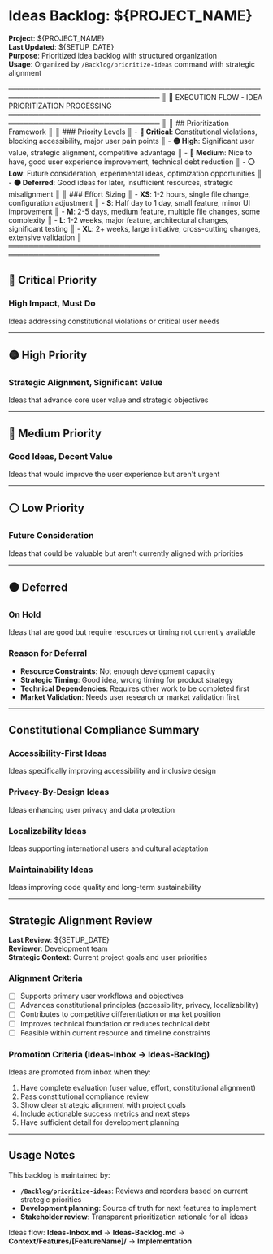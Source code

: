 # Ideas Backlog: ${PROJECT_NAME}
<!-- Template Version: 0 | ContextKit: 0.0.0 | Updated: 2025-09-13 -->

**Project**: ${PROJECT_NAME}  
**Last Updated**: ${SETUP_DATE}  
**Purpose**: Prioritized idea backlog with structured organization  
**Usage**: Organized by `/Backlog/prioritize-ideas` command with strategic alignment

════════════════════════════════════════════════════════════════════════════════
║ 🤖 EXECUTION FLOW - IDEA PRIORITIZATION PROCESSING
════════════════════════════════════════════════════════════════════════════════
║
║ ## Prioritization Framework
║
║ ### Priority Levels
║ - **🔴 Critical**: Constitutional violations, blocking accessibility, major user pain points
║ - **🟡 High**: Significant user value, strategic alignment, competitive advantage
║ - **🔵 Medium**: Nice to have, good user experience improvement, technical debt reduction
║ - **⚪ Low**: Future consideration, experimental ideas, optimization opportunities
║ - **⚫ Deferred**: Good ideas for later, insufficient resources, strategic misalignment
║
║ ### Effort Sizing
║ - **XS**: 1-2 hours, single file change, configuration adjustment
║ - **S**: Half day to 1 day, small feature, minor UI improvement
║ - **M**: 2-5 days, medium feature, multiple file changes, some complexity
║ - **L**: 1-2 weeks, major feature, architectural changes, significant testing
║ - **XL**: 2+ weeks, large initiative, cross-cutting changes, extensive validation
║
════════════════════════════════════════════════════════════════════════════════

## 🔴 Critical Priority

### High Impact, Must Do
Ideas addressing constitutional violations or critical user needs

---

## 🟡 High Priority  

### Strategic Alignment, Significant Value
Ideas that advance core user value and strategic objectives

---

## 🔵 Medium Priority

### Good Ideas, Decent Value
Ideas that would improve the user experience but aren't urgent

---

## ⚪ Low Priority

### Future Consideration
Ideas that could be valuable but aren't currently aligned with priorities

---

## ⚫ Deferred

### On Hold
Ideas that are good but require resources or timing not currently available

### Reason for Deferral
- **Resource Constraints**: Not enough development capacity
- **Strategic Timing**: Good idea, wrong timing for product strategy
- **Technical Dependencies**: Requires other work to be completed first
- **Market Validation**: Needs user research or market validation first

---

## Constitutional Compliance Summary

### Accessibility-First Ideas
Ideas specifically improving accessibility and inclusive design

### Privacy-By-Design Ideas  
Ideas enhancing user privacy and data protection

### Localizability Ideas
Ideas supporting international users and cultural adaptation

### Maintainability Ideas
Ideas improving code quality and long-term sustainability

---

## Strategic Alignment Review

**Last Review**: ${SETUP_DATE}  
**Reviewer**: Development team  
**Strategic Context**: Current project goals and user priorities

### Alignment Criteria
- [ ] Supports primary user workflows and objectives
- [ ] Advances constitutional principles (accessibility, privacy, localizability)
- [ ] Contributes to competitive differentiation or market position
- [ ] Improves technical foundation or reduces technical debt
- [ ] Feasible within current resource and timeline constraints

### Promotion Criteria (Ideas-Inbox → Ideas-Backlog)
Ideas are promoted from inbox when they:
1. Have complete evaluation (user value, effort, constitutional alignment)
2. Pass constitutional compliance review
3. Show clear strategic alignment with project goals
4. Include actionable success metrics and next steps
5. Have sufficient detail for development planning

---

## Usage Notes

This backlog is maintained by:
- **`/Backlog/prioritize-ideas`**: Reviews and reorders based on current strategic priorities
- **Development planning**: Source of truth for next features to implement
- **Stakeholder review**: Transparent prioritization rationale for all ideas

Ideas flow: **Ideas-Inbox.md** → **Ideas-Backlog.md** → **Context/Features/[FeatureName]/** → **Implementation**